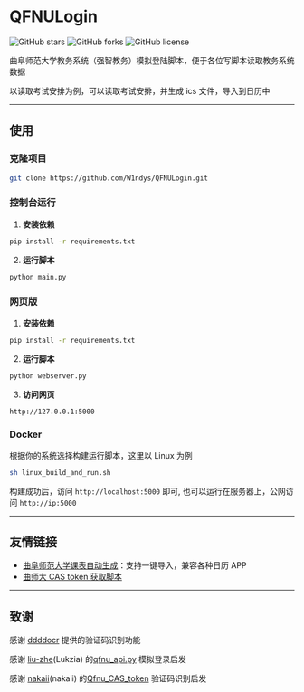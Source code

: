 # QFNULogin

![GitHub stars](https://img.shields.io/github/stars/W1ndys/QFNULogin)
![GitHub forks](https://img.shields.io/github/forks/W1ndys/QFNULogin)
![GitHub license](https://img.shields.io/github/license/W1ndys/QFNULogin)

曲阜师范大学教务系统（强智教务）模拟登陆脚本，便于各位写脚本读取教务系统数据

以读取考试安排为例，可以读取考试安排，并生成 ics 文件，导入到日历中

---

## 使用

### 克隆项目

```bash
git clone https://github.com/W1ndys/QFNULogin.git
```

### 控制台运行

1. **安装依赖**

```bash
pip install -r requirements.txt
```

2. **运行脚本**

```bash
python main.py
```

### 网页版

1. **安装依赖**

```bash
pip install -r requirements.txt
```

2. **运行脚本**

```bash
python webserver.py
```

3. **访问网页**

```bash
http://127.0.0.1:5000
```

### Docker

根据你的系统选择构建运行脚本，这里以 Linux 为例

```bash
sh linux_build_and_run.sh
```

构建成功后，访问 `http://localhost:5000` 即可, 也可以运行在服务器上，公网访问 `http://ip:5000`

---

## 友情链接

- [曲阜师范大学课表自动生成](https://github.com/liu-zhe/QFNU-ics)：支持一键导入，兼容各种日历 APP
- [曲师大 CAS token 获取脚本](https://github.com/nakaii-002/Qfnu_CAS_token)

---

## 致谢

感谢 [ddddocr](https://github.com/sml2h3/ddddocr) 提供的验证码识别功能

感谢 [liu-zhe](https://github.com/liu-zhe)(Lukzia) 的[qfnu_api.py](https://github.com/liu-zhe/QFNU-ics/blob/main/qfnu_api.py) 模拟登录启发

感谢 [nakaii](https://github.com/nakaii-002)(nakaii) 的[Qfnu_CAS_token](https://github.com/nakaii-002/Qfnu_CAS_token) 验证码识别启发
